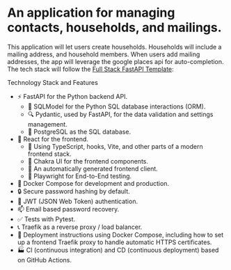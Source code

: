 # An application for managing contacts, households, and mailings.
This application will let users create households. Households will include a mailing address, and household members. When users add mailing addresses, the app will leverage the google places api for auto-completion. The tech stack will follow the [Full Stack FastAPI Template](https://github.com/fastapi/full-stack-fastapi-template):

Technology Stack and Features

 - ⚡ FastAPI for the Python backend API.
   - 🧰 SQLModel for the Python SQL database interactions (ORM).
   - 🔍 Pydantic, used by FastAPI, for the data validation and settings management.
   - 💾 PostgreSQL as the SQL database.
 - 🚀 React for the frontend.
   - 💃 Using TypeScript, hooks, Vite, and other parts of a modern frontend stack.
   - 🎨 Chakra UI for the frontend components.
   - 🤖 An automatically generated frontend client.
   - 🧪 Playwright for End-to-End testing.
 - 🐋 Docker Compose for development and production.
 - 🔒 Secure password hashing by default.
 - 🔑 JWT (JSON Web Token) authentication.
 - 📫 Email based password recovery.
 - ✅ Tests with Pytest.
 - 📞 Traefik as a reverse proxy / load balancer.
 - 🚢 Deployment instructions using Docker Compose, including how to set up a frontend Traefik proxy to handle automatic HTTPS certificates.
 - 🏭 CI (continuous integration) and CD (continuous deployment) based on GitHub Actions.
